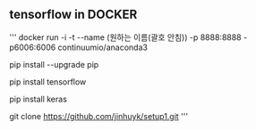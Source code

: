 
## tensorflow in DOCKER 

'''
docker run -i -t --name (원하는 이름(괄호 안침)) -p 8888:8888 -p6006:6006 continuumio/anaconda3

pip install --upgrade pip

pip install tensorflow

pip install keras

git clone https://github.com/jinhuyk/setup1.git
'''
